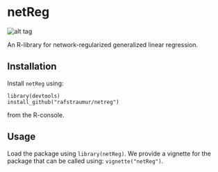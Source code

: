 netReg
======

![alt tag](http://url/to/img.png)


An R-library for network-regularized generalized linear regression.

## Installation
 
Install `netReg` using:
```{r}
library(devtools)
install_github("rafstraumur/netreg") 
```
from the R-console.

## Usage

Load the package using `library(netReg)`. We provide a vignette for the package that can be called using: `vignette("netReg")`.
